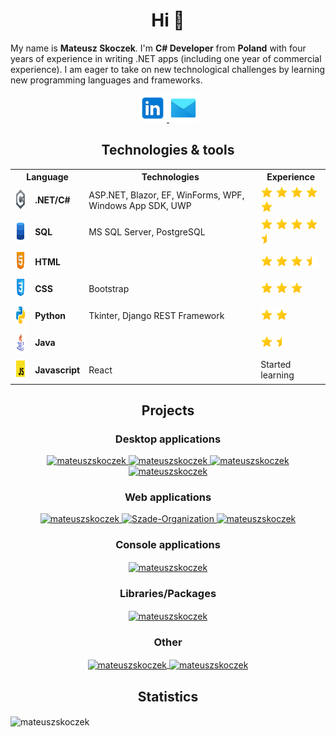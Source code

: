 <h1 align="center">Hi 👋</h1>

My name is **Mateusz Skoczek**. I'm **C# Developer** from **Poland** with four years of experience in writing .NET apps (including one year of commercial experience). I am eager to take on new technological challenges by learning new programming languages and frameworks.

<p align="center">
  <a href="https://www.linkedin.com/in/mateusz-skoczek/">
    <img height=45 src="linkedin.png" alt="linkedin" />
  </a>
  <a href="mailto:mateusz5432160@gmail.com">
    <img height=45 src="mail.png" alt="mail" />
  </a>
</p>

<h2 align="center">Technologies & tools</h2>

<table align="center">
  <tr>
    <th colspan=2>
      Language
    </th>
    <th>
      Technologies
    </th>
    <th>
      Experience
    </th>
  </tr>
  <tr>
    <td>
      <img height=35 src="csharp.png" alt="csharp" />
    </td>
    <td>
      <strong>.NET/C#</strong>
    </td>
    <td>
      ASP.NET, Blazor, EF, WinForms, WPF, Windows App SDK, UWP
    </td>
    <td>
      <img height=20 src="star.png" alt="star" />
      <img height=20 src="star.png" alt="star" />
      <img height=20 src="star.png" alt="star" />
      <img height=20 src="star.png" alt="star" />
      <img height=20 src="star.png" alt="star" />
    </td>
  </tr>
  <tr>
    <td>
      <img height=35 src="sql.png" alt="sql" />
    </td>
    <td>
      <strong>SQL</strong>
    </td>
    <td>
      MS SQL Server, PostgreSQL
    </td>
    <td>
      <img height=20 src="star.png" alt="star" />
      <img height=20 src="star.png" alt="star" />
      <img height=20 src="star.png" alt="star" />
      <img height=20 src="star.png" alt="star" />
      <img height=20 src="star-half.png" alt="star" />
    </td>
  </tr>
  <tr>
    <td>
      <img height=35 src="html.png" alt="html" />
    </td>
    <td colspan=2>
      <strong>HTML</strong>
    </td>
    <td>
      <img height=20 src="star.png" alt="star" />
      <img height=20 src="star.png" alt="star" />
      <img height=20 src="star.png" alt="star" />
      <img height=20 src="star-half.png" alt="star" />
    </td>
  </tr>
  <tr>
    <td>
      <img height=35 src="css.png" alt="css" />
    </td>
    <td>
      <strong>CSS</strong>
    </td>
    <td>
      Bootstrap
    </td>
    <td>
      <img height=20 src="star.png" alt="star" />
      <img height=20 src="star.png" alt="star" />
      <img height=20 src="star.png" alt="star" />
    </td>
  </tr>
  <tr>
    <td>
      <img height=35 src="python.png" alt="python" />
    </td>
    <td>
      <strong>Python</strong>
    </td>
    <td>
      Tkinter, Django REST Framework
    </td>
    <td>
      <img height=20 src="star.png" alt="star" />
      <img height=20 src="star.png" alt="star" />
    </td>
  </tr>
  <tr>
    <td>
      <img height=35 src="java.png" alt="java" />
    </td>
    <td colspan=2>
      <strong>Java</strong>
    </td>
    <td>
      <img height=20 src="star.png" alt="star" />
      <img height=20 src="star-half.png" alt="star" />
    </td>
  </tr>
  <tr>
    <td>
      <img height=35 src="javascript.png" alt="javascript" />
    </td>
    <td>
      <strong>Javascript</strong>
    </td>
    <td>
      React
    </td>
    <td>
      Started learning
    </td>
  </tr>
</table>
  
<h2 align="center">Projects</h2>

<h3 align="center">Desktop applications</h3>

<p align="center">
  <a href="https://github.com/mateuszskoczek/VDownload" style="table, tr, td { border: none; }">
    <img height=130 src="https://github-readme-stats.vercel.app/api/pin/?username=mateuszskoczek&repo=VDownload&theme=dark&bg_color=25,020022,005e88&border_color=000000&show_owner=true&description_lines_count=3" alt="mateuszskoczek" />
  </a>
  <a href="https://github.com/mateuszskoczek/TimetableDesigner" style="table, tr, td { border: none; }">
    <img height=130 src="https://github-readme-stats.vercel.app/api/pin/?username=mateuszskoczek&repo=TimetableDesigner&theme=dark&bg_color=25,0a0022,340088&border_color=000000&show_owner=true&description_lines_count=3" alt="mateuszskoczek" />
  </a>
  <a href="https://github.com/mateuszskoczek/GeneratorCSV" style="table, tr, td { border: none; }">
    <img height=130 src="https://github-readme-stats.vercel.app/api/pin/?username=mateuszskoczek&repo=GeneratorCSV&theme=transparent&border_color=373737&show_owner=true&description_lines_count=3" alt="mateuszskoczek" />
  </a>
  <a href="https://github.com/sebastian-jedrzejewski/JavaGridGraph" style="table, tr, td { border: none; }">
    <img height=130 src="https://github-readme-stats.vercel.app/api/pin/?username=sebastian-jedrzejewski&repo=JavaGridGraph&theme=transparent&border_color=373737&show_owner=true&description_lines_count=3" alt="mateuszskoczek" />
  </a>
</p>

<h3 align="center">Web applications</h3>

<p align="center">
  <a href="https://github.com/mateuszskoczek/WatchIt" style="table, tr, td { border: none; }">
    <img height=130 src="https://github-readme-stats.vercel.app/api/pin/?username=mateuszskoczek&repo=WatchIt&theme=dark&bg_color=25,220d00,885900&border_color=000000&show_owner=true&description_lines_count=3" alt="mateuszskoczek" />
  </a>
  <a href="https://github.com/Szade-Organization/BetterCalendar-API" style="table, tr, td { border: none; }">
    <img height=130 src="https://github-readme-stats.vercel.app/api/pin/?username=Szade-Organization&repo=BetterCalendar-API&theme=dark&bg_color=25,002200,008809&border_color=000000&show_owner=true&description_lines_count=3" alt="Szade-Organization" />
  </a>
  <a href="https://github.com/mateuszskoczek/SecureBank" style="table, tr, td { border: none; }">
    <img height=130 src="https://github-readme-stats.vercel.app/api/pin/?username=mateuszskoczek&repo=SecureBank&theme=transparent&border_color=373737&show_owner=true&description_lines_count=3" alt="mateuszskoczek" />
  </a>
</p>

<h3 align="center">Console applications</h3>

<p align="center">
  <a href="https://github.com/sebastian-jedrzejewski/GridGraph" style="table, tr, td { border: none; }">
    <img height=130 align="center" src="https://github-readme-stats.vercel.app/api/pin/?username=sebastian-jedrzejewski&repo=GridGraph&theme=transparent&border_color=373737&show_owner=true&description_lines_count=3" alt="mateuszskoczek" />
  </a>
</p>

<h3 align="center">Libraries/Packages</h3>

<p align="center">
  <a href="https://github.com/mateuszskoczek/SimpleToolkit" style="table, tr, td { border: none; }">
    <img height=130 align="center" src="https://github-readme-stats.vercel.app/api/pin/?username=mateuszskoczek&repo=SimpleToolkit&theme=dark&bg_color=25,222200,808800&border_color=000000&show_owner=true&description_lines_count=3" alt="mateuszskoczek" />
  </a>
</p>

<h3 align="center">Other</h3>

<p align="center">
  <a href="https://github.com/mateuszskoczek/IPsecExporter" style="table, tr, td { border: none; }">
    <img height=130 align="center" src="https://github-readme-stats.vercel.app/api/pin/?username=mateuszskoczek&repo=IPsecExporter&theme=dark&bg_color=25,2d0e0e,c93232&border_color=000000&show_owner=true&description_lines_count=3" alt="mateuszskoczek" />
  </a>
  <a href="https://github.com/mateuszskoczek/3DRenderer" style="table, tr, td { border: none; }">
    <img height=130 align="center" src="https://github-readme-stats.vercel.app/api/pin/?username=mateuszskoczek&repo=3DRenderer&theme=transparent&border_color=373737&show_owner=true&description_lines_count=3" alt="mateuszskoczek" />
  </a>
</p>





<h2 align="center">Statistics</h2>

<img align="center" src="https://github-readme-stats.vercel.app/api/top-langs/?username=mateuszskoczek&theme=transparent&border_color=373737&card_width=1100" alt="mateuszskoczek" />

